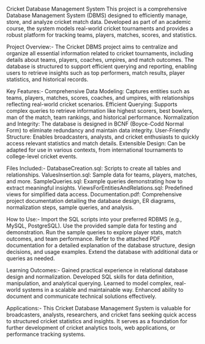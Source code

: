 Cricket Database Management System
This project is a comprehensive Database Management System (DBMS) designed to efficiently manage, store, and analyze cricket match data. Developed as part of an academic course, the system models real-world cricket tournaments and provides a robust platform for tracking teams, players, matches, scores, and statistics.

Project Overview:-
The Cricket DBMS project aims to centralize and organize all essential information related to cricket tournaments, including details about teams, players, coaches, umpires, and match outcomes. The database is structured to support efficient querying and reporting, enabling users to retrieve insights such as top performers, match results, player statistics, and historical records.

Key Features:-
Comprehensive Data Modeling: Captures entities such as teams, players, matches, scores, coaches, and umpires, with relationships reflecting real-world cricket scenarios.
Efficient Querying: Supports complex queries to retrieve information like highest scorers, best bowlers, man of the match, team rankings, and historical performance.
Normalization and Integrity: The database is designed in BCNF (Boyce-Codd Normal Form) to eliminate redundancy and maintain data integrity.
User-Friendly Structure: Enables broadcasters, analysts, and cricket enthusiasts to quickly access relevant statistics and match details.
Extensible Design: Can be adapted for use in various contexts, from international tournaments to college-level cricket events.

Files Included:-
DatabaseCreation.sql: Scripts to create all tables and relationships.
ValuesInsertion.sql: Sample data for teams, players, matches, and more.
SampleQueries.sql: Example queries demonstrating how to extract meaningful insights.
ViewsForEntitiesAndRelations.sql: Predefined views for simplified data access.
Documentation.pdf: Comprehensive project documentation detailing the database design, ER diagrams, normalization steps, sample queries, and analysis.

How to Use:-
Import the SQL scripts into your preferred RDBMS (e.g., MySQL, PostgreSQL).
Use the provided sample data for testing and demonstration.
Run the sample queries to explore player stats, match outcomes, and team performance.
Refer to the attached PDF documentation for a detailed explanation of the database structure, design decisions, and usage examples.
Extend the database with additional data or queries as needed.

Learning Outcomes:-
Gained practical experience in relational database design and normalization.
Developed SQL skills for data definition, manipulation, and analytical querying.
Learned to model complex, real-world systems in a scalable and maintainable way.
Enhanced ability to document and communicate technical solutions effectively.

Applications:-
This Cricket Database Management System is valuable for broadcasters, analysts, researchers, and cricket fans seeking quick access to structured cricket statistics and insights. It serves as a foundation for further development of cricket analytics tools, web applications, or performance tracking systems.
